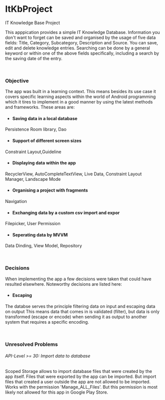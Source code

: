 # ItKbProject
IT Knowledge Base Project


This apppication provides a simple IT Knowledge Database. Information you don't want to forget can be saved and organised by the usage of five data fields:
Title, Category, Subcategory, Description and Source.
You can save, edit and delete knowledge entries. Searching can be done by a general keyword or within one of the above fields specifically, including a search by the saving date of the entry.

<br>

### Objective

The app was built in a learning context. This means besides its use case it covers specific learning aspects within the world of Android programming which it tires to implement in a good manner by using the latest methods and frameworks. These areas are:

- #### Saving data in a local database
Persistence Room library, Dao

- #### Support of different screen sizes 
Constraint Layout,Guideline

- #### Displaying data within the app
RecyclerView, AutoCompleteTextView, Live Data, Constraint Layout Manager, Landscape Mode

- #### Organising a project with fragments
Navigation

- #### Exchanging data by a custom csv import and expor
Filepicker, User Permission

- #### Seperating data by MVVM
Data Dinding, View Model, Repository

<br>


### Decisions
When implementing the app a few decisions were taken that could have resulted elsewhere. Noteworthy decisions are listed here:

- #### Escaping
The databse serves the principle filtering data on input and escaping data on output
This means data that comes in is validated (filter), but data is only transformed (escape or encode) when sending it as output 
to another system that requires a specific encoding.

<br>


### Unresolved Problems

###### API-Level >= 30: Import data to database
Scoped Storage allows to import database files that were created by the app itself. Files that were exported by the app can be imported.
But import files that created a user outside the app are not allowed to be imported.
Works with the permission 'Manage_ALL_Files'. But this permission is most likely not allowed for this app in Google Play Store.
